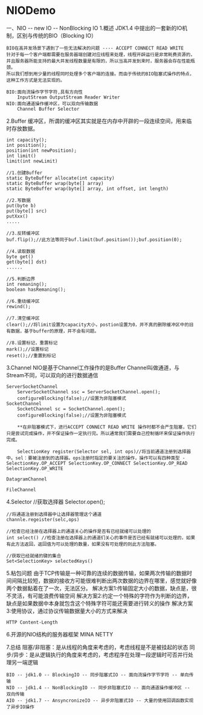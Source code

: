 # NIODemo
一、NIO -- new IO  -- NonBlocking IO
1.概述
	JDK1.4 中提出的一套新的IO机制，区别与传统的BIO（Blocking IO）

	BIO在高并发场景下遇到了一些无法解决的问题 ---- ACCEPT CONNECT READ WRITE
	针对于每一个客户端都需要在服务器端创建对应线程来处理，线程开辟运行是非常耗费资源的，并且服务器所能支持的最大并发线程数量是有限的，所以当高并发到来时，服务器会存在性能瓶颈。
	所以我们想到用少量的线程同时处理多个客户端的连接。而由于传统的BIO阻塞式操作的特点，这种工作方式是无法实现的。

	BIO:面向流操作字节字符,具有方向性
		InputStream OutputStream Reader Writer
	NIO:面向通道操作缓冲区，可以双向传输数据
		Channel	Buffer Selector
	
2.Buffer
	缓冲区，所谓的缓冲区其实就是在内存中开辟的一段连续空间，用来临时存放数据。

	int capacity();
	int position();
	position(int newPosition);
	int limit()
	limit(int newLimit)
		
	//1.创建Buffer
	static ByteBuffer allocate(int capacity)  
	static ByteBuffer wrap(byte[] array) 
	static ByteBuffer wrap(byte[] array, int offset, int length)  

	//2.写数据
	put(byte b) 
	put(byte[] src) 
	putXxx()
	.....

	//3.反转缓冲区
	buf.flip();//此方法等同于buf.limit(buf.position());buf.position(0);

	//4.读取数据
	byte get() 
	get(byte[] dst) 
	......

	//5.判断边界
	int remaning();
	boolean hasRemaning();

	//6.重绕缓冲区
	rewind();

	//7.清空缓冲区
	clear();//将limit设置为capacity大小，postion设置为0，并不真的删除缓冲区中的旧有数据，基于buffer的原理，并不会有问题。

	//8.设置标记，重置标记
	mark();//设置标记
	reset();//重置到标记


3.Channel
	NIO是基于Channel工作操作的是Buffer
	Channel叫做通道，与Stream不同，可以双向的进行数据通信

	ServerSocketChannel
		ServerSocketChannel ssc = ServerSocketChannel.open();
		configureBlocking(false);//设置为非阻塞模式
	SocketChannel 
		SocketChannel sc = SocketChannel.open();
		configureBlocking(false);//设置为非阻塞模式

		**在非阻塞模式下，进行ACCEPT CONNECT READ WRITE 操作时都不会产生阻塞，它们只是尝试完成操作，并不保证操作一定执行完。所以通常我们需要自己控制循环来保证操作执行完成。

		SelectionKey register(Selector sel, int ops)//将当前通道注册到选择器中。sel：要被注册到的选择器。ops注册时指定的要关注的操作，操作可以有四种类型 - SelectionKey.OP_ACCEPT SelectionKey.OP_CONNECT SelectionKey.OP_READ SelectionKey.OP_WRITE

	DatagramChannel

	FileChannel	


4.Selector
	//获取选择器
	Selector.open();

	//将通道注册到选择器中让选择器管理这个通道
	channle.regeister(selc,ops)

	//检查已经注册在选择器上的通道关心的操作是否有已经就绪可以处理的
	int select() //检查注册在选择器上的通道们关心的事件是否已经有就绪可以处理的，如果有此方法返回，返回值为可以处理的数量，如果没有可处理的则此方法阻塞。

	//获取已经就绪的键的集合
	Set<SelectionKey> selectedKeys()
5.粘包问题
	由于TCP传输是一种可靠的连续的数据传输，如果两次传输的数据时间间隔比较短，数据的接收方可能很难判断出两次数据的边界在哪里，感觉就好像两个数据黏着在了一次，无法区分。
	解决方案1:传输固定大小的数据，缺点是，很不灵活，有可能浪费传输空间
	解决方案2:约定一个特殊的字符作为判断的边界，缺点是如果数据中本身就包含这个特殊字符可能还需要进行转义的操作
	解决方案3:使用协议，通过协议传输数据量大小的方式来解决

	HTTP Content-Length

6.开源的NIO结构的服务器框架
	MINA NETTY

7.总结
	阻塞/非阻塞：是从线程的角度来考虑的，考虑线程是不是被挂起的状态
	同步/异步：是从逻辑执行的角度来考虑的，考虑程序在处理一段逻辑时可否并行处理另一端逻辑

	BIO -- jdk1.0 -- BlockingIO -- 同步阻塞式IO -- 面向流操作字节字符 -- 单向传输
	NIO -- jdk1.4 -- NonBlockingIO -- 同步非阻塞式IO -- 面向通道操作缓冲区 -- 双向传输
	AIO -- jdk1.7 -- AnsyncronizeIO	-- 异步非阻塞式IO -- 大量的使用回调函数实现了异步IO操作

